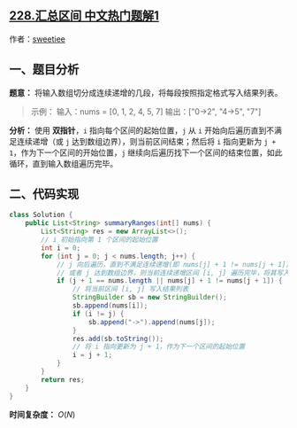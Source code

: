 ## [228.汇总区间 中文热门题解1](https://leetcode.cn/problems/summary-ranges/solutions/100000/shuang-zhi-zhen-100-miao-dong-by-sweetie-7vo6)

作者：[sweetiee](https://leetcode.cn/u/sweetiee)
## 一、题目分析

**题意：** 将输入数组切分成连续递增的几段，将每段按照指定格式写入结果列表。
> 示例：
> 输入：nums = [0, 1, 2, 4, 5, 7]
> 输出：["0->2", "4->5", "7"]

**分析：** 使用 **双指针**，`i` 指向每个区间的起始位置，`j` 从 `i` 开始向后遍历直到不满足连续递增（或 `j` 达到数组边界），则当前区间结束；然后将 `i` 指向更新为 `j + 1`，作为下一个区间的开始位置，`j` 继续向后遍历找下一个区间的结束位置，如此循环，直到输入数组遍历完毕。


## 二、代码实现
```Java []
class Solution {
    public List<String> summaryRanges(int[] nums) {
        List<String> res = new ArrayList<>();
        // i 初始指向第 1 个区间的起始位置
        int i = 0;
        for (int j = 0; j < nums.length; j++) {
            // j 向后遍历，直到不满足连续递增(即 nums[j] + 1 != nums[j + 1])
            // 或者 j 达到数组边界，则当前连续递增区间 [i, j] 遍历完毕，将其写入结果列表。
            if (j + 1 == nums.length || nums[j] + 1 != nums[j + 1]) {
                // 将当前区间 [i, j] 写入结果列表
                StringBuilder sb = new StringBuilder();
                sb.append(nums[i]);
                if (i != j) {
                    sb.append("->").append(nums[j]);
                }
                res.add(sb.toString());
                // 将 i 指向更新为 j + 1，作为下一个区间的起始位置
                i = j + 1;
            }
        }
        return res;
    }
}
```
**时间复杂度：** $O(N)$ 